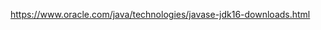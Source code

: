 [](https://jdk.java.net/archive/)
https://www.oracle.com/java/technologies/javase-jdk16-downloads.html